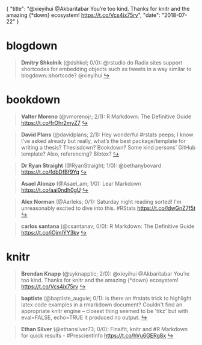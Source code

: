 {
  "title": "@xieyihui @Akbaritabar You’re too kind. Thanks for knitr and the amazing {*down} ecosystem! https://t.co/Vcs4ix75rv",
  "date": "2018-07-22"
}

# blogdown

> **Dmitry Shkolnik** (@dshkol; 0/0): @rstudio do Radix sites support shortcodes for embedding objects such as tweets in a way similar to blogdown::shortcode? @xieyihui  [&#8618;](https://twitter.com/xieyihui/status/1020851546341310464)

<!-- -->


# bookdown

> **Valter Moreno** (@vmorenojr; 2/1): R Markdown: The Definitive Guide https://t.co/frOhr2myZ7  [&#8618;](https://twitter.com/xieyihui/status/1020622053773398016)

<!-- -->


> **David Plans** (@davidplans; 2/1): Hey wonderful #rstats peeps; I know I’ve asked already but really, what’s the best package/template for writing a thesis? Thesisdown? Bookdown? Some kind persons’ GitHub template? Also, referencing? Bibtex?  [&#8618;](https://twitter.com/xieyihui/status/1020617471735279616)

<!-- -->


> **Dr Ryan Straight** (@RyanStraight; 1/0): @bethanybovard https://t.co/fdbDfBf9Yq  [&#8618;](https://twitter.com/xieyihui/status/1020710424545640448)

<!-- -->


> **Asael Alonzo** (@Asael_am; 1/0): Lear Markdown
 https://t.co/aai0ndh0gU  [&#8618;](https://twitter.com/xieyihui/status/1020643059929894912)

<!-- -->


> **Alex Norman** (@Aarleks; 0/1): Saturday night reading sorted! I'm unreasonably excited to dive into this. #RStats https://t.co/ldwGnZ7f5t  [&#8618;](https://twitter.com/xieyihui/status/1020517459198005248)

<!-- -->


> **carlos santana** (@csantanav; 0/0): R Markdown: The Definitive Guide https://t.co/iOjmIYY3kv  [&#8618;](https://twitter.com/xieyihui/status/1020635551827980289)

<!-- -->


# knitr

> **Brendan Knapp** (@syknapptic; 2/0): @xieyihui @Akbaritabar You’re too kind. Thanks for knitr and the amazing {*down} ecosystem! https://t.co/Vcs4ix75rv  [&#8618;](https://twitter.com/xieyihui/status/1020579560796983297)

<!-- -->


> **baptiste** (@baptiste_auguie; 0/1): is there an #rstats trick to highlight latex code examples in a rmarkdown document? Couldn't find an appropriate knitr engine – closest thing seemed to be 'tikz' but with eval=FALSE, echo=TRUE it produced no output.  [&#8618;](https://twitter.com/xieyihui/status/1020844562011455488)

<!-- -->


> **Ethan Silver** (@ethansilver73; 0/0): Finalfit, knitr and #R Markdown for quick results - #PrescientInfo https://t.co/hVu6GERg8x  [&#8618;](https://twitter.com/xieyihui/status/1020589744835780608)

<!-- -->


